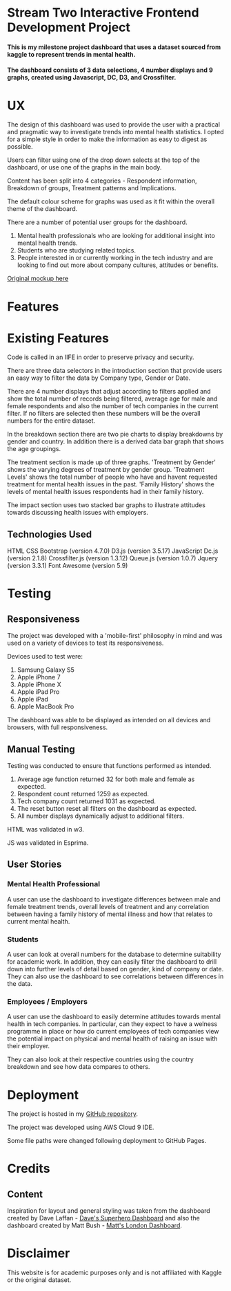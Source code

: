 # Stream Two Interactive Frontend Development Project

#### This is my milestone project dashboard that uses a dataset sourced from kaggle to represent trends in mental health.

#### The dashboard consists of 3 data selections, 4 number displays and 9 graphs, created using Javascript, DC, D3, and Crossfilter.


# UX


The design of this dashboard was used to provide the user with a practical and pragmatic way to investigate trends into mental health statistics. I opted for a simple style in order to make the information as easy to digest as possible.

Users can filter using one of the drop down selects at the top of the dashboard, or use one of the graphs in the main body.

Content has been split into 4 categories - Respondent information, Breakdown of groups, Treatment patterns and Implications.

The default colour scheme for graphs was used as it fit within the overall theme of the dashboard.

There are a number of potential user groups for the dashboard.

1. Mental health professionals who are looking for additional insight into mental health trends.
2. Students who are studying related topics.
3. People interested in or currently working in the tech industry and are looking to find out more about company cultures, attitudes or benefits.

[Original mockup here](https://github.com/martingr1/mhdashboard/tree/master/mockup)

# Features

# Existing Features

Code is called in an IIFE in order to preserve privacy and security.

There are three data selectors in the introduction section that provide users an easy way to filter the data by Company type, Gender or Date.

There are 4 number displays that adjust according to filters applied and show the total number of records being filtered, average age for male and female respondents and also the number of tech companies in the current filter.
If no filters are selected then these numbers will be the overall numbers for the entire dataset.

In the breakdown section there are two pie charts to display breakdowns by gender and country. In addition there is a derived data bar graph that shows the age groupings.

The treatment section is made up of three graphs. 'Treatment by Gender' shows the varying degrees of treatment by gender group.
'Treatment Levels' shows the total number of people who have and havent requested treatment for mental health issues in the past.
'Family History' shows the levels of mental health issues respondents had in their family history.

The impact section uses two stacked bar graphs to illustrate attitudes towards discussing health issues with employers.


## Technologies Used

HTML
CSS 
Bootstrap (version 4.7.0)
D3.js (version 3.5.17)
JavaScript
Dc.js (version 2.1.8)
Crossfilter.js (version 1.3.12)
Queue.js (version 1.0.7)
Jquery (version 3.3.1)
Font Awesome (version 5.9)

# Testing

## Responsiveness

The project was developed with a 'mobile-first' philosophy in mind and was used on a variety of devices to test its responsiveness.

Devices used to test were:

1. Samsung Galaxy S5
2. Apple iPhone 7
3. Apple iPhone X
4. Apple iPad Pro
5. Apple iPad
6. Apple MacBook Pro

The dashboard was able to be displayed as intended on all devices and browsers, with full responsiveness.

## Manual Testing

Testing was conducted to ensure that functions performed as intended.

1. Average age function returned 32 for both male and female as expected.
2. Respondent count returned 1259 as expected.
3. Tech company count returned 1031 as expected.
4. The reset button reset all filters on the dashboard as expected. 
5. All number displays dynamically adjust to additional filters.

HTML was validated in w3.

JS was validated in Esprima.

## User Stories

### Mental Health Professional

A user can use the dashboard to investigate differences between male and female treatment trends, overall levels of treatment and
any correlation between having a family history of mental illness and how that relates to current mental health.

### Students

A user can look at overall numbers for the database to determine suitability for academic work. In addition, they can easily filter the dashboard to drill
down into further levels of detail based on gender, kind of company or date. They can also use the dashboard to see correlations between differences in the data.

### Employees / Employers 

A user can use the dashboard to easily determine attitudes towards mental health in tech companies. In particular, can they expect to have a welness programme in place 
or how do current employees of tech companies view the potential impact on physical and mental health of raising an issue with their employer.

They can also look at their respective countries using the country breakdown and see how data compares to others.


# Deployment

The project is hosted in my [GitHub repository](https://martingr1.github.io/mhdashboard/).

The project was developed using AWS Cloud 9 IDE.

Some file paths were changed following deployment to GitHub Pages.

# Credits

## Content

Inspiration for layout and general styling was taken from the dashboard created by Dave Laffan - [Dave's Superhero Dashboard](https://steview-d.github.io/superhero-dashboard/) and also the dashboard created by Matt Bush - [Matt's London Dashboard](https://gitbush.github.io/london-boroughs/).

# Disclaimer

This website is for academic purposes only and is not affiliated with Kaggle or the original dataset.
